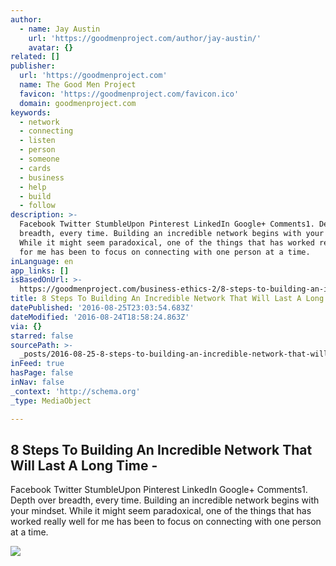 ```yaml
---
author:
  - name: Jay Austin
    url: 'https://goodmenproject.com/author/jay-austin/'
    avatar: {}
related: []
publisher:
  url: 'https://goodmenproject.com'
  name: The Good Men Project
  favicon: 'https://goodmenproject.com/favicon.ico'
  domain: goodmenproject.com
keywords:
  - network
  - connecting
  - listen
  - person
  - someone
  - cards
  - business
  - help
  - build
  - follow
description: >-
  Facebook Twitter StumbleUpon Pinterest LinkedIn Google+ Comments1. Depth over
  breadth, every time. Building an incredible network begins with your mindset.
  While it might seem paradoxical, one of the things that has worked really well
  for me has been to focus on connecting with one person at a time.
inLanguage: en
app_links: []
isBasedOnUrl: >-
  https://goodmenproject.com/business-ethics-2/8-steps-to-building-an-incredible-network-last-long-time-jaau/
title: 8 Steps To Building An Incredible Network That Will Last A Long Time -
datePublished: '2016-08-25T23:03:54.683Z'
dateModified: '2016-08-24T18:58:24.863Z'
via: {}
starred: false
sourcePath: >-
  _posts/2016-08-25-8-steps-to-building-an-incredible-network-that-will-last-a-l.md
inFeed: true
hasPage: false
inNav: false
_context: 'http://schema.org'
_type: MediaObject

---
```

<article style=""><h1>8 Steps To Building An Incredible Network That Will Last A Long Time -</h1><p>Facebook Twitter StumbleUpon Pinterest LinkedIn Google+ Comments1. Depth over breadth, every time. Building an incredible network begins with your mindset. While it might seem paradoxical, one of the things that has worked really well for me has been to focus on connecting with one person at a time.</p><img src="https://goodmenproject.com/wp-content/uploads/2016/07/connect-over-network.jpg" /></article>